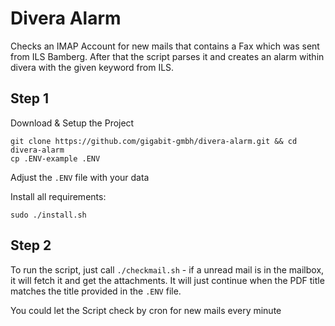 # Divera Alarm

Checks an IMAP Account for new mails that contains a Fax which was sent from ILS Bamberg. 
After that the script parses it and creates an alarm within divera with the given keyword from ILS.

## Step 1
Download & Setup the Project

    git clone https://github.com/gigabit-gmbh/divera-alarm.git && cd divera-alarm
    cp .ENV-example .ENV
    
Adjust the ```.ENV``` file with your data

Install all requirements:

    sudo ./install.sh
    
## Step 2
To run the script, just call ```./checkmail.sh``` - if a unread mail is in the mailbox, 
it will fetch it and get the attachments. It will just continue when the PDF title matches the title
provided in the ```.ENV``` file.

You could let the Script check by cron for new mails every minute

